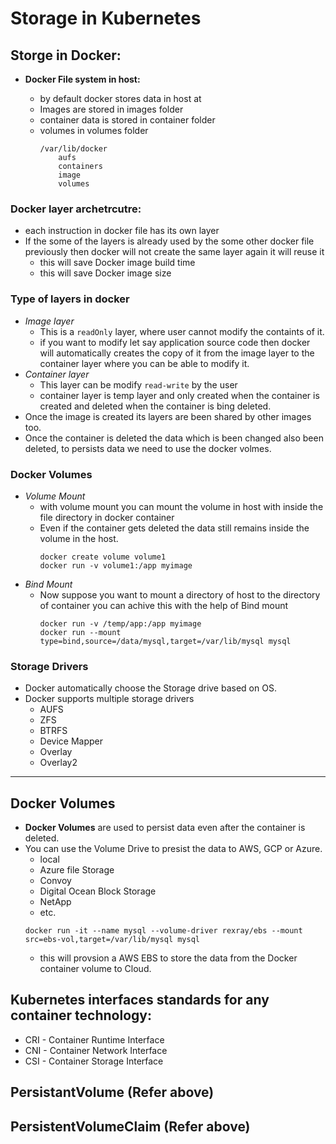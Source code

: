 # Storage in Kubernetes

## Storge in Docker:

- **Docker File system in host:**

  - by default docker stores data in host at
  - Images are stored in images folder
  - container data is stored in container folder
  - volumes in volumes folder
    ```shell
    /var/lib/docker
        aufs
        containers
        image
        volumes
    ```

### **Docker layer archetrcutre:**
  - each instruction in docker file has its own layer
  - If the some of the layers is already used by the some other docker file previously then docker will not create the same layer again it will reuse it
    - this will save Docker image build time
    - this will save Docker image size
### **Type of layers in docker**
  - _Image layer_
    - This is a `readOnly` layer, where user cannot modify the containts of it.
    - if you want to modify let say application source code then docker will automatically creates the copy of it from the image layer to the container layer where you can be able to modify it.
  - _Container layer_
    - This layer can be modify `read-write` by the user
    - container layer is temp layer and only created when the container is created and deleted when the container is bing deleted.
  - Once the image is created its layers are been shared by other images too.
  - Once the container is deleted the data which is been changed also been deleted, to persists data we need to use the docker volmes.
### **Docker Volumes**
  - _Volume Mount_
    - with volume mount you can mount the volume in host with inside the file directory in docker container
    - Even if the container gets deleted the data still remains inside the volume in the host.
      ```
      docker create volume volume1
      docker run -v volume1:/app myimage
      ```
  - _Bind Mount_
    - Now suppose you want to mount a directory of host to the directory of container you can achive this with the help of Bind mount
      ```
      docker run -v /temp/app:/app myimage
      docker run --mount type=bind,source=/data/mysql,target=/var/lib/mysql mysql
      ```
### **Storage Drivers**
  - Docker automatically choose the Storage drive based on OS.
  - Docker supports multiple storage drivers
    - AUFS
    - ZFS
    - BTRFS
    - Device Mapper
    - Overlay
    - Overlay2

---

## Docker Volumes

- **Docker Volumes** are used to persist data even after the container is deleted.
- You can use the Volume Drive to presist the data to AWS, GCP or Azure.
  - local
  - Azure file Storage
  - Convoy
  - Digital Ocean Block Storage
  - NetApp
  - etc.
  ```
  docker run -it --name mysql --volume-driver rexray/ebs --mount src=ebs-vol,target=/var/lib/mysql mysql
  ```
  - this will provsion a AWS EBS to store the data from the Docker container volume to Cloud.

## Kubernetes interfaces standards for any container technology:

- CRI - Container Runtime Interface
- CNI - Container Network Interface
- CSI - Container Storage Interface

## PersistantVolume (Refer above)

## PersistentVolumeClaim (Refer above)
